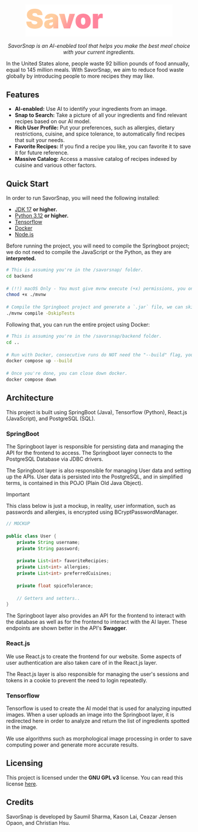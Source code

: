 <p align="center">
    <img src="docs/images/SavorSnap.png" width="400px" alt="SavorSnap Logo">
</p>

<p align="center">
    <i>SavorSnap is an AI-enabled tool that helps you make the best meal choice with your current ingredients.</i>
</p>

In the United States alone, people waste 92 billion pounds of food annually, equal to 145 million meals. With SavorSnap, we aim to reduce food waste globally by introducing people to more recipes they may like.

## Features
- **AI-enabled:** Use AI to identify your ingredients from an image.
- **Snap to Search:** Take a picture of all your ingredients and find relevant recipes based on our AI model.
- **Rich User Profile:** Put your preferences, such as allergies, dietary restrictions, cuisine, and spice tolerance, to automatically find recipes that suit your needs.
- **Favorite Recipes:** If you find a recipe you like, you can favorite it to save it for future reference.
- **Massive Catalog:** Access a massive catalog of recipes indexed by cuisine and various other factors.

## Quick Start
In order to run SavorSnap, you will need the following installed:
- [JDK 17](https://adoptium.net/temurin/releases/?os=any&arch=any&version=17) **or higher.**
- [Python 3.12](https://www.python.org/) **or higher.**
- [Tensorflow](https://www.tensorflow.org/)
- [Docker](https://www.docker.com/)
- [Node.js](https://nodejs.org/en)

Before running the project, you will need to compile the Springboot project; we do not need to compile the JavaScript or the Python, as they are **interpreted.**

```bash
# This is assuming you're in the /savorsnap/ folder.
cd backend

# (!!) macOS Only - You must give mvnw execute (+x) permissions, you only have to run this once!
chmod +x ./mvnw

# Compile the Springboot project and generate a `.jar` file, we can skip tests as our database connection will fail without other Docker containers running.
./mvnw compile -DskipTests
```

Following that, you can run the entire project using Docker:
```bash
# This is assuming you're in the /savorsnap/backend folder.
cd ..

# Run with Docker, consecutive runs do NOT need the "--build" flag, you only need it for your inital build.
docker compose up --build

# Once you're done, you can close down docker.
docker compose down
```

## Architecture
This project is built using SpringBoot (Java), Tensorflow (Python), React.js (JavaScript), and PostgreSQL (SQL).

### SpringBoot
The Springboot layer is responsible for persisting data and managing the API for the frontend to access. The Springboot layer connects to the PostgreSQL Database via JDBC drivers.

The Springboot layer is also responsible for managing User data and setting up the APIs. User data is persisted into the PostgreSQL, and in simplified terms, is contained in this POJO (Plain Old Java Object).

> [!IMPORTANT]
> This class below is just a mockup, in reality, user information, such as passwords and allergies, is encrypted using BCryptPasswordManager.

```java
// MOCKUP

public class User {
    private String username;
    private String password;

    private List<int> favoriteRecipies;
    private List<int> allergies;
    private List<int> preferredCuisines;

    private float spiceTolerance; 

    // Getters and setters..
}
```

The Springboot layer also provides an API for the frontend to interact with the database as well as for the frontend to interact with the AI layer. These endpoints are shown better in the API's **Swagger**.

### React.js
We use React.js to create the frontend for our website. Some aspects of user authentication are also taken care of in the React.js layer.

The React.js layer is also responsible for managing the user's sessions and tokens in a cookie to prevent the need to login repeatedly.

### Tensorflow
Tensorflow is used to create the AI model that is used for analyzing inputted images. When a user uploads an image into the Springboot layer, it is redirected here in order to analyze and return the list of ingredients spotted in the image.

We use algorithms such as morphological image processing in order to save computing power and generate more accurate results.

## Licensing
This project is licensed under the **GNU GPL v3** license. You can read this license [here](LICENSE).

## Credits
SavorSnap is developed by Saumil Sharma, Kason Lai, Ceazar Jensen Opaon, and Christian Hsu.

